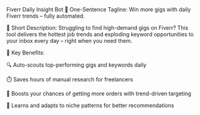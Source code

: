 Fiverr Daily Insight Bot
🚀 One-Sentence Tagline: Win more gigs with daily Fiverr trends – fully automated.

📄 Short Description:
Struggling to find high-demand gigs on Fiverr? This tool delivers the hottest job trends and exploding keyword opportunities to your inbox every day – right when you need them.

🎯 Key Benefits:

🔍 Auto-scouts top-performing gigs and keywords daily

⏱️ Saves hours of manual research for freelancers

🎯 Boosts your chances of getting more orders with trend-driven targeting

🧠 Learns and adapts to niche patterns for better recommendations

